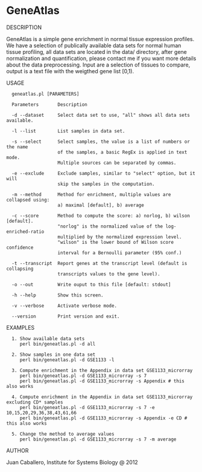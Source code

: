GeneAtlas
=========

DESCRIPTION

GeneAtlas is a simple gene enrichment in normal tissue expression profiles.
We have a selection of publically available data sets for normal human tissue profiling, all data sets are located in the data/ directory, after gene normalization and quantification, please contact me if you want more details about the data preprocessing.
Input are a selection of tissues to compare, output is a text file with the 
weigthed gene list [0,1).

USAGE

      geneatlas.pl [PARAMETERS]
      
      Parameters       Description
      
      -d --dataset     Select data set to use, "all" shows all data sets available.
      
      -l --list        List samples in data set.
      
      -s --select      Select samples, the value is a list of numbers or the name 
                       of the samples, a basic RegEx is applied in text mode. 
                       Multiple sources can be separated by commas.
      
      -e --exclude     Exclude samples, similar to "select" option, but it will
                       skip the samples in the computation.
      
      -m --method      Method for enrichment, multiple values are collapsed using:
                       a) maximal [default], b) average

      -c --score       Method to compute the score: a) norlog, b) wilson [default].
                       "norlog" is the normalized value of the log-enriched-ratio
                       multiplied by the normalized expression level.
                       "wilson" is the lower bound of Wilson score confidence 
                       interval for a Bernoulli parameter (95% conf.)
      
      -t --transcript  Report genes at the transcript level (default is collapsing
                       transcripts values to the gene level).
      
      -o --out         Write ouput to this file [default: stdout]
      
      -h --help        Show this screen.
      
      -v --verbose     Activate verbose mode.
      
      --version        Print version and exit.

EXAMPLES

      1. Show available data sets
         perl bin/geneatlas.pl -d all
      
      2. Show samples in one data set
         perl bin/geneatlas.pl -d GSE1133 -l
      
      3. Compute enrichment in the Appendix in data set GSE1133_microrray
         perl bin/geneatlas.pl -d GSE1133_microrray -s 7
         perl bin/geneatlas.pl -d GSE1133_microrray -s Appendix # this also works
      
      4. Compute enrichment in the Appendix in data set GSE1133_microrray excluding CD* samples 
         perl bin/geneatlas.pl -d GSE1133_microrray -s 7 -e 10,15,20,29,36,38,43,61,66
         perl bin/geneatlas.pl -d GSE1133_microrray -s Appendix -e CD # this also works
      
      5. Change the method to average values
         perl bin/geneatlas.pl -d GSE1133_microrray -s 7 -m average

AUTHOR

Juan Caballero, Institute for Systems Biology @ 2012

